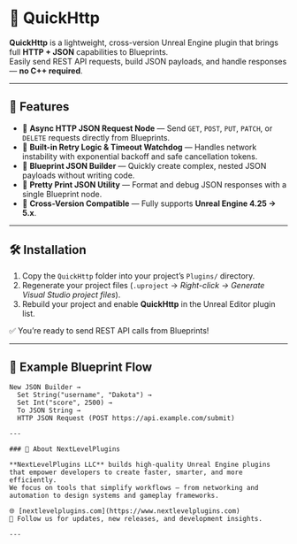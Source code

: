 # 🧩 QuickHttp

**QuickHttp** is a lightweight, cross-version Unreal Engine plugin that brings full **HTTP + JSON** capabilities to Blueprints.  
Easily send REST API requests, build JSON payloads, and handle responses — **no C++ required**.

---

## 🚀 Features

- 🔹 **Async HTTP JSON Request Node** — Send `GET`, `POST`, `PUT`, `PATCH`, or `DELETE` requests directly from Blueprints.  
- 🔹 **Built-in Retry Logic & Timeout Watchdog** — Handles network instability with exponential backoff and safe cancellation tokens.  
- 🔹 **Blueprint JSON Builder** — Quickly create complex, nested JSON payloads without writing code.  
- 🔹 **Pretty Print JSON Utility** — Format and debug JSON responses with a single Blueprint node.  
- 🔹 **Cross-Version Compatible** — Fully supports **Unreal Engine 4.25 → 5.x**.

---

## 🛠️ Installation

1. Copy the `QuickHttp` folder into your project’s `Plugins/` directory.  
2. Regenerate your project files (`.uproject` → *Right-click → Generate Visual Studio project files*).  
3. Rebuild your project and enable **QuickHttp** in the Unreal Editor plugin list.  

✅ You’re ready to send REST API calls from Blueprints!

---

## 🧠 Example Blueprint Flow

```text
New JSON Builder →
  Set String("username", "Dakota") →
  Set Int("score", 2500) →
  To JSON String →
  HTTP JSON Request (POST https://api.example.com/submit)

---
 
### 🏢 About NextLevelPlugins

**NextLevelPlugins LLC** builds high-quality Unreal Engine plugins that empower developers to create faster, smarter, and more efficiently.  
We focus on tools that simplify workflows — from networking and automation to design systems and gameplay frameworks.

🌐 [nextlevelplugins.com](https://www.nextlevelplugins.com)  
🧩 Follow us for updates, new releases, and development insights.

---
